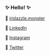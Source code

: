 ### :sparkles: Hello! :sparkles:

<!--
**iridazzle/iridazzle** is a ✨ _special_ ✨ repository because its `README.md` (this file) appears on your GitHub profile.

Here are some ideas to get you started:

- 🔭 I’m currently working on ...
- 🌱 I’m currently learning ...
- 👯 I’m looking to collaborate on ...
- 🤔 I’m looking for help with ...
- 💬 Ask me about ...
- 📫 How to reach me: ...
- 😄 Pronouns: ...
- ⚡ Fun fact: ...
-->

:sparkling_heart: [iridazzle.monster](https://iridazzle.monster)

:sparkling_heart: [LinkedIn](https://linkedin.com/in/iridazzle)

:sparkling_heart: [Instagram](https://instagram.com/iridazzle)

:sparkling_heart: [Twitter](https://twitter.com/iridazzle)
